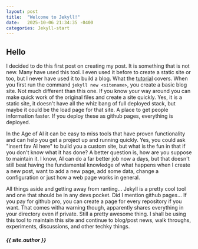 ```yaml
---
layout: post
title:  "Welcome to Jekyll!"
date:   2025-10-06 21:34:35 -0400
categories: Jekyll-start
---
```


## Hello

I decided to do this first post on creating my post.  It is something that is not new.  Many have used this tool.  I even used it before to create a static site or too, but I never have used it to build a blog.  What the [tutorial](https://jekyllrb.com/docs/step-by-step/01-setup/) covers.  When you first run the command `jekyll new <sitename>`, you create a basic blog site.  Not much different than this one.  If you know your way around you can make quick work of the original files and create a site quickly.  Yes, it is a static site, it doesn't have all the whiz bang of full deployed stack, but maybe it could be the load page for that site.  A place to get people information faster.  If you deploy these as github pages, everything is deployed.  

In the Age of AI it can be easy to miss tools that have proven functionality and can help you get a project up and running quickly.  Yes, you could ask "insert fav AI here" to build you a custom site, but what is the fun in that if you don't know what it has done?  A better question is, how are you suppose to maintain it.  I know, AI can do a far better job now a days, but that doesn't still beat having the fundamental knowledge of what happens when I create a new post, want to add a new page, add some data, change a configuration or just how a web page works in general.  

All things aside and getting away from ranting...  Jekyll is a pretty cool tool and one that should be in any devs pocket.  Did I mention github pages...  If you pay for github pro, you can create a page for every repository if you want.  That comes witha warning though, apparently shares everything in your directory even if private.  Still a pretty awesome thing.  I shall be using this tool to maintain this site and continue to blog/post news, walk throughs, experiments, discussions, and other techky things.


#### *{{ site.author }}*